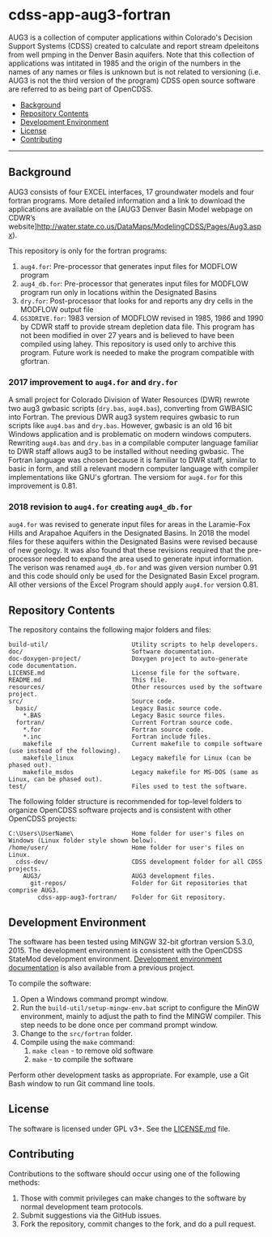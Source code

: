 # cdss-app-aug3-fortran

AUG3 is a collection of computer applications within Colorado's Decision Support Systems (CDSS) created to calculate and report stream dpeleitons from well pmping in the Denver Basin aquifers.  Note that this collection of applications was intitated in 1985 and the origin of the numbers in the names of any names or files is unknown but is not related to versioning (i.e. AUG3 is not the third version of the program)
CDSS open source software are referred to as being part of OpenCDSS.

* [Background](#background)
* [Repository Contents](#repository-contents)
* [Development Environment](#development-environment)
* [License](#license)
* [Contributing](#contributing)

-----------

## Background ## 

AUG3 consists of four EXCEL interfaces, 17 groundwater models and four fortran programs.  More detailed information and a link to download the applications are available on the [AUG3 Denver Basin Model webpage on CDWR’s website]http://water.state.co.us/DataMaps/ModelingCDSS/Pages/Aug3.aspx).  

This repository is only for the fortran programs:

1. `aug4.for`:  Pre-processor that generates input files for MODFLOW program
2. `aug4_db.for`:  Pre-processor that generates input files for MODFLOW program run only in locations within the Designated Basins 
3. `dry.for`: Post-processor that looks for and reports any dry cells in the MODFLOW output file
4. `GS3DRIVE.for`: 1983 version of MODFLOW revised in 1985, 1986 and 1990 by CDWR staff to provide stream depletion data file. This program has not been modified in over 27 years and is believed to have been compiled using lahey.  This repository is used only to archive this program.  Future work is needed to make the program compatible with gfortran.

### 2017 improvement to `aug4.for` and `dry.for`

A small project for Colorado Division of Water Resources (DWR) rewrote two aug3 gwbasic scripts (`dry.bas`, `aug4.bas`), converting from GWBASIC into Fortran.
The previous DWR aug3 system requires gwbasic to run scripts like `aug4.bas` and `dry.bas`.
However, gwbasic is an old 16 bit Windows application and is problematic on modern windows computers.
Rewriting `aug4.bas` and `dry.bas` in a compilable computer language familiar to DWR staff allows aug3 to be installed without needing gwbasic.
The Fortran language was chosen because it is familiar to DWR staff,
similar to basic in form, and still a relevant modern computer language with compiler implementations like GNU's gfortran.
The versiom for `aug4.for` for this improvement is 0.81.

### 2018 revision to `aug4.for` creating `aug4_db.for`

`aug4.for` was revised to generate input files for areas in the Laramie-Fox Hills and Arapahoe Aquifers in the Designated Basins.
In 2018 the model files for these aquifers within the Designated Basins were revised because of new geology.
It was also found that these revisions required that the pre-processor needed to expand the area used to generate input information.
The verison was renamed `aug4_db.for` and was given version number 0.91 and this code should only be used for the Designated Basin Excel program.
All other versions of the Excel Program should apply `aug4.for` version 0.81.

## Repository Contents

The repository contains the following major folders and files:

```
build-util/                       Utility scripts to help developers.
doc/                              Software documentation.
doc-doxygen-project/              Doxygen project to auto-generate code documentation.
LICENSE.md                        License file for the software.
README.md                         This file.
resources/                        Other resources used by the software project.
src/                              Source code.
  basic/                          Legacy Basic source code.
    *.BAS                         Legacy Basic source files.
  fortran/                        Current Fortran source code.
    *.for                         Fortran source code.
    *.inc                         Fortran include files.
    makefile                      Current makefile to compile software (use instead of the following).
    makefile_linux                Legacy makefile for Linux (can be phased out).
    makefile_msdos                Legacy makefile for MS-DOS (same as Linux, can be phased out).
test/                             Files used to test the software.
```

The following folder structure is recommended for top-level folders to organize OpenCDSS software projects
and is consistent with other OpenCDSS projects:

```
C:\Users\UserName\                Home folder for user's files on Windows (Linux folder style shown below).
/home/user/                       Home folder for user's files on Linux.
  cdss-dev/                       CDSS development folder for all CDSS projects.
    AUG3/                         AUG3 development files.
      git-repos/                  Folder for Git repositories that comprise AUG3.
        cdss-app-aug3-fortran/    Folder for Git repository.

```

## Development Environment

The software has been tested using MINGW 32-bit gfortran version 5.3.0, 2015.
The development environment is consistent with the OpenCDSS StateMod development environment.
[Development environment documentation](doc/Ref10_MinGW2017.pdf) is also available from a previous project.

To compile the software:

1. Open a Windows command prompt window.
2. Run the `build-util/setup-mingw-env.bat` script to configure the MinGW environment,
mainly to adjust the path to find the MINGW compiler.
This step needs to be done once per command prompt window.
3. Change to the `src/fortran` folder.
4. Compile using the `make` command:
   1. `make clean` - to remove old software
   2. `make` - to compile the software

Perform other development tasks as appropriate.
For example, use a Git Bash window to run Git command line tools.

## License

The software is licensed under GPL v3+.  See the [LICENSE.md](LICENSE.md) file.

## Contributing

Contributions to the software should occur using one of the following methods:

1. Those with commit privileges can make changes to the software by normal development team protocols.
2. Submit suggestions via the GitHub issues.
3. Fork the repository, commit changes to the fork, and do a pull request.

